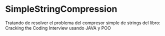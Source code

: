 # SimpleStringCompression
Tratando de resolver el problema del compresor simple de strings del libro:
Cracking the Coding Interview usando JAVA y POO
